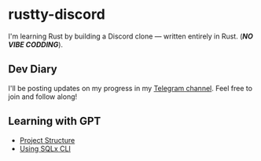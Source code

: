 # rustty-discord

I'm learning Rust by building a Discord clone — written entirely in Rust. (***NO VIBE CODDING***).

## Dev Diary

I'll be posting updates on my progress in my [Telegram channel](). Feel free to join and follow along!

## Learning with GPT
- [Project Structure](https://chatgpt.com/share/682997f6-93d4-800e-8f9f-a6246a20feea)
- [Using SQLx CLI](https://chatgpt.com/c/6829964b-de58-800e-a995-435617695144)
